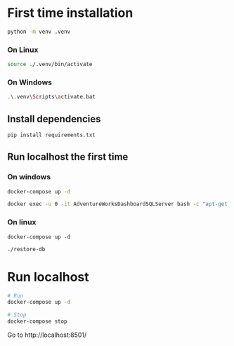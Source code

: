 # First time installation

```sh
python -m venv .venv
```

### On Linux

```sh
source ./.venv/bin/activate
```

### On Windows

```sh
.\.venv\Scripts\activate.bat
```

## Install dependencies

```sh
pip install requirements.txt
```

## Run localhost the first time

### On windows

```sh
docker-compose up -d

docker exec -u 0 -it AdventureWorksDashboardSQLServer bash -c "apt-get update && cd /var/opt/mssql/data && wget -O AdventureWorksDW2019.bak https://github.com/Microsoft/sql-server-samples/releases/download/adventureworks/AdventureWorksDW2019.bak && /opt/mssql-tools/bin/sqlcmd -S localhost -U SA -P my_ShittyPassword123 -Q 'CREATE DATABASE AdventureWorksDW2019;RESTORE DATABASE AdventureWorksDW2019 FROM DISK = \"AdventureWorksDW2019.bak\" WITH MOVE \"AdventureWorksDW2019\" TO \"/var/opt/mssql/data/AdventureWorksDW2019.mdf\", MOVE \"AdventureWorksDW2019_log\" TO \"/var/opt/mssql/data/AdventureWorksDW2019_log.ldf\",REPLACE;'"
```

### On linux

```
docker-compose up -d

./restore-db
```

# Run localhost

```sh
# Run
docker-compose up -d

# Stop
docker-compose stop
```

Go to http://localhost:8501/
